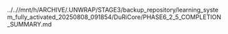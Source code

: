 ../..//mnt/h/ARCHIVE/.UNWRAP/STAGE3/backup_repository/learning_system_fully_activated_20250808_091854/DuRiCore/PHASE6_2_5_COMPLETION_SUMMARY.md